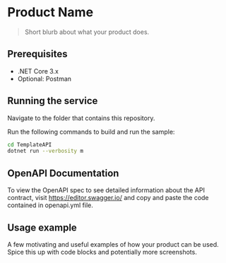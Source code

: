 ﻿# Product Name
> Short blurb about what your product does.

## Prerequisites

* .NET Core 3.x
* Optional: Postman

## Running the service 

Navigate to the folder that contains this repository.

Run the following commands to build and run the sample:

```sh
cd TemplateAPI
dotnet run --verbosity m
```

## OpenAPI Documentation

To view the OpenAPI spec to see detailed information about the API contract, visit https://editor.swagger.io/ and copy and paste the code contained in openapi.yml file.

## Usage example

A few motivating and useful examples of how your product can be used. Spice this up with code blocks and potentially more screenshots.


